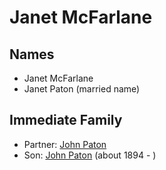 ﻿---
layout: person
subject_key: i96104748
permalink: /people/i96104748
---

# Janet McFarlane

## Names

* Janet McFarlane
* Janet Paton (married name)

## Immediate Family

* Partner: [John Paton](./@43171135@-john-paton-b-d.md)
* Son: [John Paton](./@5211114@-john-paton-b1894-d.md) (about 1894 - )

